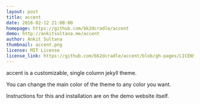 ```yaml
---
layout: post
title: accent
date: 2016-02-12 21:00:00
homepage: https://github.com/bk2dcradle/accent
demo: http://ankitsultana.me/accent
author: Ankit Sultana
thumbnail: accent.png
license: MIT License
license_link: https://github.com/bk2dcradle/accent/blob/gh-pages/LICENSE
---
```


accent is a customizable, single column jekyll theme. 

You can change the main color of the theme to any color you want. 

Instructions for this and installation are on the demo website itself.
